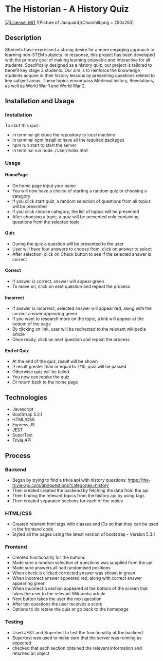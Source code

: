 # The Historian - A History Quiz
[![License: MIT](https://img.shields.io/badge/License-MIT-yellow.svg)](https://opensource.org/licenses/MIT)
![Picture of Jacquard](Churchill.png = 250x250)

## Description

Students have expressed a strong desire for a more engaging approach to learning non-STEM subjects. In response, this project has been developed with the primary goal of making learning enjoyable and interactive for all students. Specifically designed as a history quiz, our project is tailored to benefit key stage 3 students. Our aim is to reinforce the knowledge students acquire in their history lessons by presenting questions related to key subject areas. These topics encompass Medieval history, Revolutions, as well as World War 1 and World War 2.

## Installation and Usage

### Installation
To start this quiz:

* In terminal git clone the repository to local machine
* In terminal npm install to have all the required packages
* npm run start to start the server
* In terminal run node ./User/Index.html

### Usage

#### HomePage

* On home page input your name
* You will now have a choice of starting a random quiz or choosing a category
* If you click start quiz, a random selection of questions from all topics will be presented
* If you click choose category, the list of topics will be presented
* After choosing a topic, a quiz will be presented only containing questions from the selected topic

#### Quiz

* During the quiz a question will be presented to the user
* User will have four answers to choose from, click on answer to select
* After selection, click on Check button to see if the selected answer is correct

#### Correct

* If answer is correct, answer will appear green
* To move on, click on next question and repeat the process

#### Incorrect

* If answer is incorrect, selected answer will appear red, along with the correct answer appearing green
* If you want to research more on the topic, a link will appear at the bottom of the page
* By clicking on link, user will be redirected to the relevant wikipedia article
* Once ready, click on next question and repeat the process


#### End of Quiz

* At the end of the quiz, result will be shown
* If result greater than or equal to 7/10, quiz will be passed
* Otherwise quiz will be failed
* You now can retake the quiz
* Or return back to the home page 


## Technologies 

* Javascript
* BootStrap 5.3.1
* HTML/CSS
* Express JS
* JEST
* SuperTest
* Trivia API


## Process

### Backend 

* Began by trying to find a trivia api with history questions: https://the-trivia-api.com/api/questions?categories=history
* Then created created the backend by fetching the data from the api
* Then finding the relevant topics from the history api by using tags
* Then created separated sections for each of the topics

### HTML/CSS

* Created relevant html tags with classes and IDs so that they can be used in the frontend code
* Styled all the pages using the latest version of bootstrap - Version 5.3.1

### Frontend

* Created functionality for the buttons
* Made sure a random selection of questions was supplied from the api
* Made sure answers all had randomised positions
* When check is clicked corrected answer was shown in green
* When incorrect answer appeared red, along with correct answer appearing green
* When incorrect a section appeared at the bottom of the screen that takes the user to the relevant Wikipedia article
* Next button takes the user the next question
* After ten questions the user receives a score
* Options to do retake the quiz or go back to the homepage

### Testing

* Used JEST and Supertest to test the functionality of the backend
* Supertest was used to make sure that the server was running as expected
* checked that each section obtained the relevant information and returned an object
